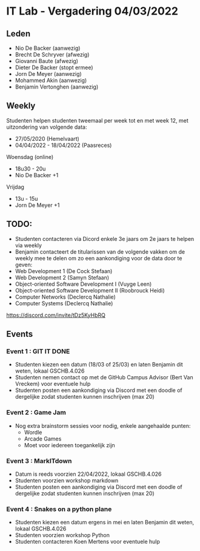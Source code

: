 # IT Lab - Vergadering 04/03/2022

## Leden
- Nio De Backer (aanwezig)
- Brecht De Schryver (afwezig)
- Giovanni Baute (afwezig)
- Dieter De Backer (stopt ermee)
- Jorn De Meyer (aanwezig)
- Mohammed Akin (aanwezig)
- Benjamin Vertonghen (aanwezig)

## Weekly
Studenten helpen studenten tweemaal per week tot en met week 12, met uitzondering van volgende data:
- 27/05/2020  (Hemelvaart)
- 04/04/2022 - 18/04/2022 (Paasreces)

Woensdag (online)
- 18u30 - 20u
- Nio De Backer +1

Vrijdag
- 13u - 15u
- Jorn De Meyer +1

## TODO:
- Studenten contacteren via Dicord enkele 3e jaars om 2e jaars te helpen via weekly
- Benjamin contacteert de titularissen van de volgende vakken om de weekly mee te delen om zo een aankondiging voor de data door te geven:
 - Web Development 1 (De Cock Stefaan)
 - Web Development 2 (Samyn Stefaan)
 - Object-oriented Software Development I (Vuyge Leen)
 - Object-oriented Software Development II (Roobrouck Heidi)
 - Computer Networks (Declercq Nathalie)
 - Computer Systems (Declercq Nathalie)

https://discord.com/invite/tDz5KyHbRQ

## Events
### Event 1 : GIT IT DONE 
 - Studenten kiezen een datum (18/03 of 25/03) en laten Benjamin dit weten, lokaal GSCHB.4.026
 - Studenten nemen contact op met de GitHub Campus Advisor (Bert Van Vreckem) voor eventuele hulp
 - Studenten posten een aankondiging via Discord met een doodle of dergelijke zodat studenten kunnen inschrijven (max 20)

### Event 2 : Game Jam
 - Nog extra brainstorm sessies voor nodig, enkele aangehaalde punten:
    - Wordle
    - Arcade Games
    - Moet voor iedereen toegankelijk zijn

### Event 3 : MarkITdown
 - Datum is reeds voorzien 22/04/2022, lokaal GSCHB.4.026
 - Studenten voorzien workshop markdown
 - Studenten posten een aankondiging via Discord met een doodle of dergelijke zodat studenten kunnen inschrijven (max 20)

### Event 4 : Snakes on a python plane
 - Studenten kiezen een datum ergens in mei en laten Benjamin dit weten, lokaal GSCHB.4.026
 - Studenten voorzien workshop Python
 - Studenten contacteren Koen Mertens voor eventuele hulp